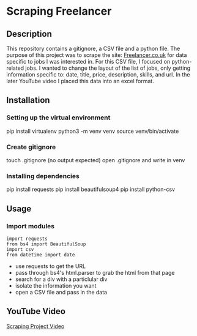 # Scraping Freelancer
## Description
This repository contains a gitignore, a CSV file and a python file. 
The purpose of this project was to scrape the site: [Freelancer.co.uk](https://www.freelancer.co.uk/)
for data specific to jobs I was interested in. For this CSV file, I focused on python-related jobs.
I wanted to change the layout of the list of jobs, only getting information specific to: date, title, price, description, skills, and url. In the later YouTube video I placed this data into an excel format.

## Installation
### Setting up the virtual environment
pip install virtualenv
python3 -m venv venv
source venv/bin/activate

### Create gitignore
touch .gitignore (no output expected)
open .gitignore and write in venv

### Installing dependencies
pip install requests
pip install beautifulsoup4
pip install python-csv

## Usage
### Import modules
```
import requests
from bs4 import BeautifulSoup
import csv
from datetime import date
```

- use requests to get the URL
- pass through bs4's html.parser to grab the html from that page
- search for a div with a particlular div
- isolate the information you want
- open a CSV file and pass in the data

## YouTube Video
[Scraping Project Video](https://youtu.be/fjakCJ8rjKw?si=GohBAjXNlCg_xVv5)